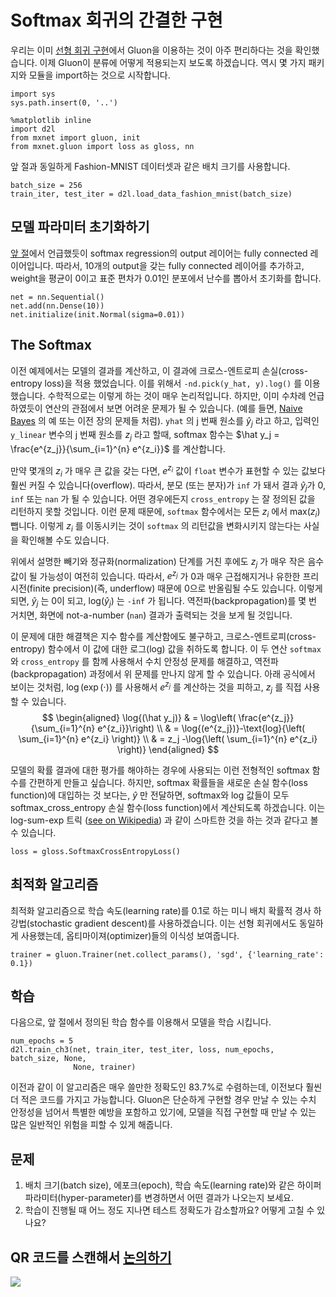 # Softmax 회귀의 간결한 구현

우리는 이미 [선형 회귀 구현](linear-regression-gluon.md)에서 Gluon을 이용하는 것이 아주 편리하다는 것을 확인했습니다. 이제 Gluon이 분류에 어떻게 적용되는지 보도록 하겠습니다. 역시 몇 가지 패키지와 모듈을 import하는 것으로 시작합니다.

```{.python .input  n=1}
import sys
sys.path.insert(0, '..')

%matplotlib inline
import d2l
from mxnet import gluon, init
from mxnet.gluon import loss as gloss, nn
```

앞 절과 동일하게 Fashion-MNIST 데이터셋과 같은 배치 크기를 사용합니다.

```{.python .input  n=2}
batch_size = 256
train_iter, test_iter = d2l.load_data_fashion_mnist(batch_size)
```

## 모델 파라미터 초기화하기

[앞 절](softmax-regression.md)에서 언급했듯이 softmax regression의 output 레이어는 fully connected 레이어입니다. 따라서, 10개의 output을 갖는 fully connected 레이어를 추가하고, weight을 평균이 0이고 표준 편차가 0.01인 분포에서 난수를 뽑아서 초기화를 합니다.

```{.python .input  n=3}
net = nn.Sequential()
net.add(nn.Dense(10))
net.initialize(init.Normal(sigma=0.01))
```

## The Softmax

이전 예제에서는 모델의 결과를 계산하고, 이 결과에 크로스-엔트로피 손실(cross-entropy loss)을 적용 했었습니다. 이를 위해서  `-nd.pick(y_hat, y).log()` 를 이용했습니다. 수학적으로는 이렇게 하는 것이 매우 논리적입니다. 하지만, 이미 수차례 언급하였듯이 연산의 관점에서 보면 어려운 문제가 될 수 있습니다.  (예를 들면,  [Naive Bayes](../chapter_crashcourse/naive-bayes.md) 의 예 또는 이전 장의 문제들 처럼).  ``yhat`` 의 j 번째 원소를  $\hat y_j$ 라고 하고, 입력인 `y_linear` 변수의 j 번째 원소를  $z_j$ 라고 할때, softmax 함수는  $\hat y_j = \frac{e^{z_j}}{\sum_{i=1}^{n} e^{z_i}}​$ 를 계산합니다.

만약 몇개의  $z_i$ 가 매우 큰 값을 갖는 다면,  $e^{z_i}$ 값이 `float` 변수가 표현할 수 있는 값보다 훨씬 커질 수 있습니다(overflow). 따라서, 분모 (또는 분자)가 `inf` 가 돼서 결과  $\hat y_j$가 0, `inf` 또는 `nan` 가 될 수 있습니다. 어떤 경우에든지 `cross_entropy` 는 잘 정의된 값을 리턴하지 못할 것입니다. 이런 문제 때문에, `softmax` 함수에서는 모든 $z_i$ 에서  $\text{max}(z_i)$ 뺍니다. 이렇게  $z_i$ 를 이동시키는 것이 `softmax` 의 리턴값을 변화시키지 않는다는 사실을 확인해볼 수도 있습니다.

위에서 설명한 빼기와 정규화(normalization) 단계를 거친 후에도 $z_j$ 가 매우 작은 음수값이 될 가능성이 여전히 있습니다. 따라서,  $e^{z_j}$ 가 0과 매우 근접해지거나 유한한 프리시전(finite precision)(즉, underflow) 때문에 0으로 반올림될 수도 있습니다. 이렇게 되면,  $\hat y_j$ 는 0이 되고, $\text{log}(\hat y_j)$ 는 `-inf` 가 됩니다. 역전파(backpropagation)를 몇 번 거치면, 화면에 not-a-number (`nan`) 결과가 출력되는 것을 보게 될 것입니다.

이 문제에 대한 해결책은 지수 함수를 계산함에도 불구하고, 크로스-엔트로피(cross-entropy) 함수에서 이 값에 대한 로그(log) 값을 취하도록 합니다. 이 두 연산 `softmax`  와 `cross_entropy` 를 함께 사용해서 수치 안정성 문제를 해결하고, 역전파(backpropagation) 과정에서 위 문제를 만나지 않게 할 수 있습니다. 아래 공식에서 보이는 것처럼, $\log(\exp(\cdot))$ 를 사용해서  $e^{z_j}$ 를 계산하는 것을 피하고,  $z_j$ 를 직접 사용할 수 있습니다.
$$
\begin{aligned}
\log{(\hat y_j)} & = \log\left( \frac{e^{z_j}}{\sum_{i=1}^{n} e^{z_i}}\right) \\
& = \log{(e^{z_j})}-\text{log}{\left( \sum_{i=1}^{n} e^{z_i} \right)} \\
& = z_j -\log{\left( \sum_{i=1}^{n} e^{z_i} \right)}
\end{aligned}
$$

모델의 확률 결과에 대한 평가를 해야하는 경우에 사용되는 이런 전형적인 softmax 함수를 간편하게 만들고 싶습니다. 하지만, softmax 확률들을 새로운 손실 함수(loss function)에 대입하는 것 보다는,  $\hat{y}$ 만 전달하면, softmax와 log 값들이 모두 softmax_cross_entropy 손실 함수(loss function)에서 계산되도록 하겠습니다. 이는 log-sum-exp 트릭  ([see on Wikipedia](https://en.wikipedia.org/wiki/LogSumExp)) 과 같이 스마트한 것을 하는 것과 같다고 볼 수 있습니다.

```{.python .input  n=4}
loss = gloss.SoftmaxCrossEntropyLoss()
```

## 최적화 알고리즘

최적화 알고리즘으로 학습 속도(learning rate)를 0.1로 하는 미니 배치 확률적 경사 하강법(stochastic gradient descent)를 사용하겠습니다. 이는 선형 회귀에서도 동일하게 사용했는데, 옵티마이져(optimizer)들의 이식성 보여줍니다.

```{.python .input  n=5}
trainer = gluon.Trainer(net.collect_params(), 'sgd', {'learning_rate': 0.1})
```

## 학습

다음으로, 앞 절에서 정의된 학습 함수를 이용해서 모델을 학습 시킵니다.

```{.python .input  n=6}
num_epochs = 5
d2l.train_ch3(net, train_iter, test_iter, loss, num_epochs, batch_size, None,
              None, trainer)
```

이전과 같이 이 알고리즘은 매우 쓸만한 정확도인 83.7%로 수렴하는데, 이전보다 훨씬 더 적은 코드를 가지고 가능합니다. Gluon은 단순하게 구현할 경우 만날 수 있는 수치 안정성을 넘어서 특별한 예방을 포함하고 있기에, 모델을 직접 구현할 때 만날 수 있는 많은 일반적인 위험을 피할 수 있게 해줍니다.

## 문제

1. 배치 크기(batch size), 에포크(epoch), 학습 속도(learning rate)와 같은 하이퍼파라미터(hyper-parameter)를 변경하면서 어떤 결과가 나오는지 보세요.
1. 학습이 진행될 때 어느 정도 지나면 테스트 정확도가 감소할까요? 어떻게 고칠 수 있나요?

## QR 코드를 스캔해서 [논의하기](https://discuss.mxnet.io/t/2337)

![](../img/qr_softmax-regression-gluon.svg)
